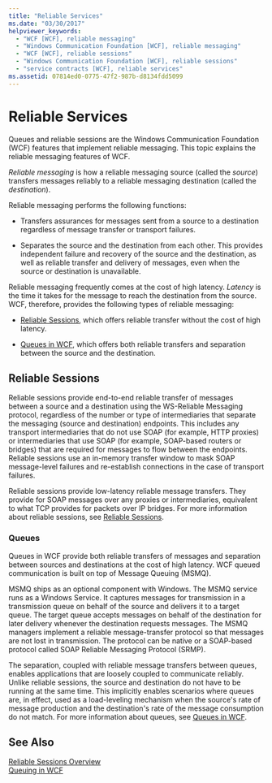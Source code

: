 ```yaml
---
title: "Reliable Services"
ms.date: "03/30/2017"
helpviewer_keywords: 
  - "WCF [WCF], reliable messaging"
  - "Windows Communication Foundation [WCF], reliable messaging"
  - "WCF [WCF], reliable sessions"
  - "Windows Communication Foundation [WCF], reliable sessions"
  - "service contracts [WCF], reliable services"
ms.assetid: 07814ed0-0775-47f2-987b-d8134fdd5099
---
```

# Reliable Services
Queues and reliable sessions are the Windows Communication Foundation (WCF) features that implement reliable messaging. This topic explains the reliable messaging features of WCF.  
  
 *Reliable messaging* is how a reliable messaging source (called the *source*) transfers messages reliably to a reliable messaging destination (called the *destination*).  
  
 Reliable messaging performs the following functions:  
  
-   Transfers assurances for messages sent from a source to a destination regardless of message transfer or transport failures.  
  
-   Separates the source and the destination from each other. This provides independent failure and recovery of the source and the destination, as well as reliable transfer and delivery of messages, even when the source or destination is unavailable.  
  
 Reliable messaging frequently comes at the cost of high latency. *Latency* is the time it takes for the message to reach the destination from the source. WCF, therefore, provides the following types of reliable messaging:  
  
-   [Reliable Sessions](../../../docs/framework/wcf/feature-details/reliable-sessions.md), which offers reliable transfer without the cost of high latency.  
  
-   [Queues in WCF](../../../docs/framework/wcf/feature-details/queues-in-wcf.md), which offers both reliable transfers and separation between the source and the destination.  
  
## Reliable Sessions  
 Reliable sessions provide end-to-end reliable transfer of messages between a source and a destination using the WS-Reliable Messaging protocol, regardless of the number or type of intermediaries that separate the messaging (source and destination) endpoints. This includes any transport intermediaries that do not use SOAP (for example, HTTP proxies) or intermediaries that use SOAP (for example, SOAP-based routers or bridges) that are required for messages to flow between the endpoints. Reliable sessions use an in-memory transfer window to mask SOAP message-level failures and re-establish connections in the case of transport failures.  
  
 Reliable sessions provide low-latency reliable message transfers. They provide for SOAP messages over any proxies or intermediaries, equivalent to what TCP provides for packets over IP bridges. For more information about reliable sessions, see [Reliable Sessions](../../../docs/framework/wcf/feature-details/reliable-sessions.md).  
  
### Queues  
 Queues in WCF provide both reliable transfers of messages and separation between sources and destinations at the cost of high latency. WCF queued communication is built on top of Message Queuing (MSMQ).  
  
 MSMQ ships as an optional component with Windows. The MSMQ service runs as a Windows Service. It captures messages for transmission in a transmission queue on behalf of the source and delivers it to a target queue. The target queue accepts messages on behalf of the destination for later delivery whenever the destination requests messages. The MSMQ managers implement a reliable message-transfer protocol so that messages are not lost in transmission. The protocol can be native or a SOAP-based protocol called SOAP Reliable Messaging Protocol (SRMP).  
  
 The separation, coupled with reliable message transfers between queues, enables applications that are loosely coupled to communicate reliably. Unlike reliable sessions, the source and destination do not have to be running at the same time. This implicitly enables scenarios where queues are, in effect, used as a load-leveling mechanism when the source's rate of message production and the destination's rate of the message consumption do not match. For more information about queues, see [Queues in WCF](../../../docs/framework/wcf/feature-details/queues-in-wcf.md).  
  
## See Also  
 [Reliable Sessions Overview](../../../docs/framework/wcf/feature-details/reliable-sessions-overview.md)  
 [Queuing in WCF](../../../docs/framework/wcf/feature-details/queuing-in-wcf.md)

